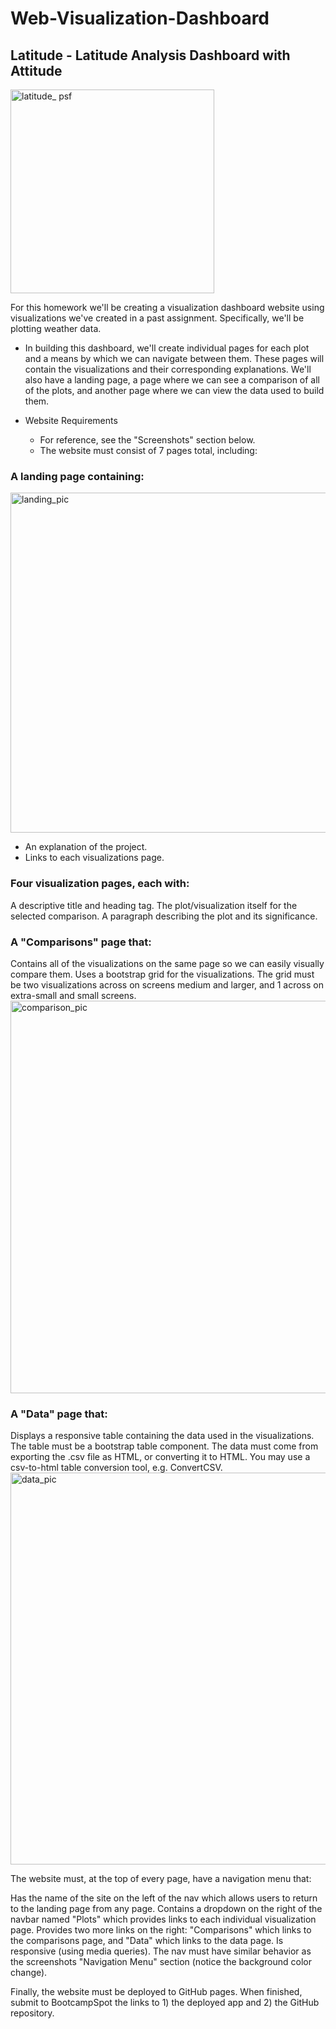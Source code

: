# Web-Visualization-Dashboard

## Latitude - Latitude Analysis Dashboard with Attitude
<img width="326" alt="latitude_ psf" src="https://user-images.githubusercontent.com/41865917/48297182-577bc780-e470-11e8-84eb-a8d67a04658e.png">

For this homework we'll be creating a visualization dashboard website using visualizations we've created in a past assignment. Specifically, we'll be plotting weather data.
* In building this dashboard, we'll create individual pages for each plot and a means by which we can navigate between them. These pages will contain the visualizations and their corresponding explanations. We'll also have a landing page, a page where we can see a comparison of all of the plots, and another page where we can view the data used to build them.

* Website Requirements
  * For reference, see the "Screenshots" section below.
  * The website must consist of 7 pages total, including:

### A landing page containing:
<img width="544" alt="landing_pic" src="https://user-images.githubusercontent.com/41865917/48297123-277ff480-e46f-11e8-94ec-7e03cbac4bb8.PNG">

* An explanation of the project.
* Links to each visualizations page.

### Four visualization pages, each with:
A descriptive title and heading tag.
The plot/visualization itself for the selected comparison.
A paragraph describing the plot and its significance.

### A "Comparisons" page that:
Contains all of the visualizations on the same page so we can easily visually compare them.
Uses a bootstrap grid for the visualizations.
The grid must be two visualizations across on screens medium and larger, and 1 across on extra-small and small screens.
<img width="628" alt="comparison_pic" src="https://user-images.githubusercontent.com/41865917/48297128-3ff00f00-e46f-11e8-9672-48182cfec2e6.PNG">

### A "Data" page that:
Displays a responsive table containing the data used in the visualizations.
The table must be a bootstrap table component.
The data must come from exporting the .csv file as HTML, or converting it to HTML. You may use a csv-to-html table conversion tool, e.g. ConvertCSV.
<img width="627" alt="data_pic" src="https://user-images.githubusercontent.com/41865917/48297129-42eaff80-e46f-11e8-962b-4a4e08599d9c.PNG">

The website must, at the top of every page, have a navigation menu that:

Has the name of the site on the left of the nav which allows users to return to the landing page from any page.
Contains a dropdown on the right of the navbar named "Plots" which provides links to each individual visualization page.
Provides two more links on the right: "Comparisons" which links to the comparisons page, and "Data" which links to the data page.
Is responsive (using media queries). The nav must have similar behavior as the screenshots "Navigation Menu" section (notice the background color change).

Finally, the website must be deployed to GitHub pages. When finished, submit to BootcampSpot the links to 1) the deployed app and 2) the GitHub repository.
